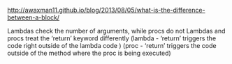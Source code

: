 http://awaxman11.github.io/blog/2013/08/05/what-is-the-difference-between-a-block/

Lambdas check the number of arguments, while procs do not
Lambdas and procs treat the ‘return’ keyword differently
(lambda -  ‘return’ triggers the code right outside of the lambda code )
(proc   - ‘return’  triggers the code outside of the method where the proc is being executed)

